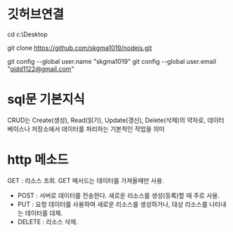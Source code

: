 # 깃허브연결
cd c:\Desktop

git clone https://github.com/skgma1019/nodejs.git

git config --global user.name "skgma1019"
git config --global user.email "qjdd1122@gmail.com"

# sql문 기본지식
CRUD는 Create(생성), Read(읽기), Update(갱신), Delete(삭제)의 약자로, 데이터베이스나 저장소에서 데이터를 처리하는 기본적인 작업을 의미

# http 메소드
 GET : 리소스 조회. GET 메서드는 데이터를 가져올때만 사용.
- POST : 서버로 데이터를 전송한다. 새로운 리소스를 생성(등록)할 때 주로 사용.
- PUT : 요청 데이터를 사용하여 새로운 리소스를 생성하거나, 대상 리소스를 나타내는 데이터를 대체.
- DELETE : 리소스 삭제.
